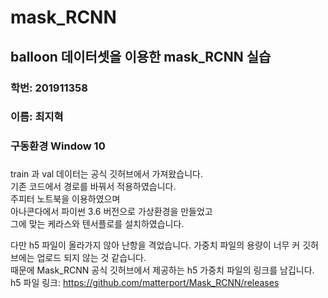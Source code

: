 # mask_RCNN
## balloon 데이터셋을 이용한 mask_RCNN 실습

### 학번: 201911358
### 이름: 최지혁

### 구동환경 Window 10
### 
train 과 val 데이터는 공식 깃허브에서 가져왔습니다.<br>
기존 코드에서 경로를 바꿔서 적용하였습니다.<br>
주피터 노트북을 이용하였으며 <br>
아나콘다에서 파이썬 3.6 버전으로 가상환경을 만들었고<br>
그에 맞는 케라스와 텐서플로를 설치하였습니다.

다만 h5 파일이 올라가지 않아 난항을 격었습니다. 가중치 파일의 용량이 너무 커 깃허브에는 업로드 되지 않는 것 같습니다. <br>
때문에 Mask_RCNN 공식 깃허브에서 제공하는 h5 가중치 파일의 링크를 남깁니다.
h5 파일 링크: https://github.com/matterport/Mask_RCNN/releases
